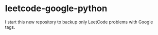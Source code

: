 # leetcode-google-python
I start this new repository to backup only LeetCode problems with Google tags.
